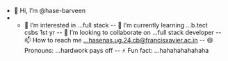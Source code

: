 - 👋 Hi, I’m @hase-barveen
- - 👀 I’m interested in ...full stack
-- 🌱 I’m currently learning ...b.tect csbs 1st yr
-- 💞️ I’m looking to collaborate on ...full stack developer
-- 📫 How to reach me ...hasenas.ug.24.cb@francisxavier.ac.in
-- 😄 Pronouns: ...hardwork pays off
-- ⚡ Fun fact: ...hahahahahahaha

<!---
hase-barveen/hase-barveen is a ✨ special ✨ repository because its `README.md` (this file) appears on your GitHub profile.
You can click the Preview link to take a look at your changes.
--->
